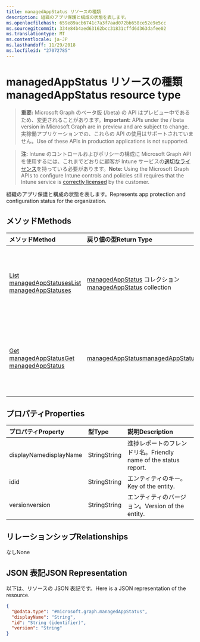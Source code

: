 ```yaml
---
title: managedAppStatus リソースの種類
description: 組織のアプリ保護と構成の状態を表します。
ms.openlocfilehash: 659e89acb6741c7a3f7aad072bb658ce52e9e5cc
ms.sourcegitcommit: 334e84b4aed63162bcc31831cffd6d363dafee02
ms.translationtype: MT
ms.contentlocale: ja-JP
ms.lasthandoff: 11/29/2018
ms.locfileid: "27072785"
---
```

# <a name="managedappstatus-resource-type"></a><span data-ttu-id="e8b7a-103">managedAppStatus リソースの種類</span><span class="sxs-lookup"><span data-stu-id="e8b7a-103">managedAppStatus resource type</span></span>

> <span data-ttu-id="e8b7a-104">**重要:** Microsoft Graph のベータ版 (/beta) の API はプレビュー中であるため、変更されることがあります。</span><span class="sxs-lookup"><span data-stu-id="e8b7a-104">**Important:** APIs under the / beta version in Microsoft Graph are in preview and are subject to change.</span></span> <span data-ttu-id="e8b7a-105">実稼働アプリケーションでの、これらの API の使用はサポートされていません。</span><span class="sxs-lookup"><span data-stu-id="e8b7a-105">Use of these APIs in production applications is not supported.</span></span>

> <span data-ttu-id="e8b7a-106">**注:** Intune のコントロールおよびポリシーの構成に Microsoft Graph API を使用するには、これまでどおりに顧客が Intune サービスの[適切なライセンス](https://go.microsoft.com/fwlink/?linkid=839381)を持っている必要があります。</span><span class="sxs-lookup"><span data-stu-id="e8b7a-106">**Note:** Using the Microsoft Graph APIs to configure Intune controls and policies still requires that the Intune service is [correctly licensed](https://go.microsoft.com/fwlink/?linkid=839381) by the customer.</span></span>

<span data-ttu-id="e8b7a-107">組織のアプリ保護と構成の状態を表します。</span><span class="sxs-lookup"><span data-stu-id="e8b7a-107">Represents app protection and configuration status for the organization.</span></span>
## <a name="methods"></a><span data-ttu-id="e8b7a-108">メソッド</span><span class="sxs-lookup"><span data-stu-id="e8b7a-108">Methods</span></span>
|<span data-ttu-id="e8b7a-109">メソッド</span><span class="sxs-lookup"><span data-stu-id="e8b7a-109">Method</span></span>|<span data-ttu-id="e8b7a-110">戻り値の型</span><span class="sxs-lookup"><span data-stu-id="e8b7a-110">Return Type</span></span>|<span data-ttu-id="e8b7a-111">説明</span><span class="sxs-lookup"><span data-stu-id="e8b7a-111">Description</span></span>|
|:---|:---|:---|
|[<span data-ttu-id="e8b7a-112">List managedAppStatuses</span><span class="sxs-lookup"><span data-stu-id="e8b7a-112">List managedAppStatuses</span></span>](../api/intune-mam-managedappstatus-list.md)|<span data-ttu-id="e8b7a-113">[managedAppStatus](../resources/intune-mam-managedappstatus.md) コレクション</span><span class="sxs-lookup"><span data-stu-id="e8b7a-113">[managedAppStatus](../resources/intune-mam-managedappstatus.md) collection</span></span>|<span data-ttu-id="e8b7a-114">[managedAppStatus](../resources/intune-mam-managedappstatus.md) オブジェクトのプロパティとリレーションシップをリストします。</span><span class="sxs-lookup"><span data-stu-id="e8b7a-114">List properties and relationships of the [managedAppStatus](../resources/intune-mam-managedappstatus.md) objects.</span></span>|
|[<span data-ttu-id="e8b7a-115">Get managedAppStatus</span><span class="sxs-lookup"><span data-stu-id="e8b7a-115">Get managedAppStatus</span></span>](../api/intune-mam-managedappstatus-get.md)|[<span data-ttu-id="e8b7a-116">managedAppStatus</span><span class="sxs-lookup"><span data-stu-id="e8b7a-116">managedAppStatus</span></span>](../resources/intune-mam-managedappstatus.md)|<span data-ttu-id="e8b7a-117">[managedAppStatus](../resources/intune-mam-managedappstatus.md) オブジェクトのプロパティとリレーションシップを読み取ります。</span><span class="sxs-lookup"><span data-stu-id="e8b7a-117">Read properties and relationships of the [managedAppStatus](../resources/intune-mam-managedappstatus.md) object.</span></span>|

## <a name="properties"></a><span data-ttu-id="e8b7a-118">プロパティ</span><span class="sxs-lookup"><span data-stu-id="e8b7a-118">Properties</span></span>
|<span data-ttu-id="e8b7a-119">プロパティ</span><span class="sxs-lookup"><span data-stu-id="e8b7a-119">Property</span></span>|<span data-ttu-id="e8b7a-120">型</span><span class="sxs-lookup"><span data-stu-id="e8b7a-120">Type</span></span>|<span data-ttu-id="e8b7a-121">説明</span><span class="sxs-lookup"><span data-stu-id="e8b7a-121">Description</span></span>|
|:---|:---|:---|
|<span data-ttu-id="e8b7a-122">displayName</span><span class="sxs-lookup"><span data-stu-id="e8b7a-122">displayName</span></span>|<span data-ttu-id="e8b7a-123">String</span><span class="sxs-lookup"><span data-stu-id="e8b7a-123">String</span></span>|<span data-ttu-id="e8b7a-124">進捗レポートのフレンドリ名。</span><span class="sxs-lookup"><span data-stu-id="e8b7a-124">Friendly name of the status report.</span></span>|
|<span data-ttu-id="e8b7a-125">id</span><span class="sxs-lookup"><span data-stu-id="e8b7a-125">id</span></span>|<span data-ttu-id="e8b7a-126">String</span><span class="sxs-lookup"><span data-stu-id="e8b7a-126">String</span></span>|<span data-ttu-id="e8b7a-127">エンティティのキー。</span><span class="sxs-lookup"><span data-stu-id="e8b7a-127">Key of the entity.</span></span>|
|<span data-ttu-id="e8b7a-128">version</span><span class="sxs-lookup"><span data-stu-id="e8b7a-128">version</span></span>|<span data-ttu-id="e8b7a-129">String</span><span class="sxs-lookup"><span data-stu-id="e8b7a-129">String</span></span>|<span data-ttu-id="e8b7a-130">エンティティのバージョン。</span><span class="sxs-lookup"><span data-stu-id="e8b7a-130">Version of the entity.</span></span>|

## <a name="relationships"></a><span data-ttu-id="e8b7a-131">リレーションシップ</span><span class="sxs-lookup"><span data-stu-id="e8b7a-131">Relationships</span></span>
<span data-ttu-id="e8b7a-132">なし</span><span class="sxs-lookup"><span data-stu-id="e8b7a-132">None</span></span>
## <a name="json-representation"></a><span data-ttu-id="e8b7a-133">JSON 表記</span><span class="sxs-lookup"><span data-stu-id="e8b7a-133">JSON Representation</span></span>
<span data-ttu-id="e8b7a-134">以下は、リソースの JSON 表記です。</span><span class="sxs-lookup"><span data-stu-id="e8b7a-134">Here is a JSON representation of the resource.</span></span>
<!-- {
  "blockType": "resource",
  "keyProperty": "id",
  "@odata.type": "microsoft.graph.managedAppStatus"
}
-->
``` json
{
  "@odata.type": "#microsoft.graph.managedAppStatus",
  "displayName": "String",
  "id": "String (identifier)",
  "version": "String"
}
```





